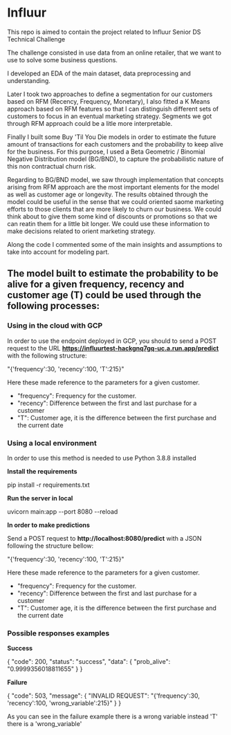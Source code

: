 # Influur
This repo is aimed to contain the project related to Influur Senior DS Technical Challenge

The challenge consisted in use data from an online retailer, that we want to use to solve some business questions. 

I developed an EDA of the main dataset, data preprocessing and understanding. 

Later I took two approaches to define a segmentation for our customers based on RFM (Recency, Frequency, Monetary), I also fitted a K Means approach based on RFM features so that I can distinguish different sets of customers to focus in an eventual marketing strategy. Segments we got through RFM approach could be a litle more interpretable. 

Finally I built some Buy 'Til You Die models in order to estimate the future amount of transactions for each customers and the probability to keep alive for the business. For this purpose, I used a Beta Geometric / Binomial Negative Distribution model (BG/BND), to capture the probabilistic nature of this non contractual churn risk.

Regarding to BG/BND model, we saw through implementation that concepts arising from RFM approach are the most important elements for the model as well as customer age or longevity. The results obtained through the model could be useful in the sense that we could oriented saome marketing efforts to those clients that are more likely to churn our business. We could think about to give them some kind of discounts or promotions so that we can reatin them for a little bit longer. We could use these information to make decisions related to orient marketing strategy.

Along the code I commented some of the main insights and assumptions to take into account for modeling part.

## The model built to estimate the probability to be alive for a given frequency, recency and customer age (T) could be used through the following processes:

### Using in the cloud with GCP
In order to use the endpoint deployed in GCP, you should to send a POST request to the URL **https://influurtest-hackgnq7gq-uc.a.run.app/predict** with the following structure:

"{'frequency':30, 'recency':100, 'T':215}"

Here these made reference to the parameters for a given customer.

   - "frequency": Frequency for the customer.
   - "recency": Difference between the first and last purchase for a customer
   - "T": Customer age, it is the difference between the first purchase and the current date

### Using a local environment
In order to use this method is needed to use Python 3.8.8 installed

**Install the requirements**

pip install -r requirements.txt

**Run the server in local**

uvicorn main:app --port 8080 --reload

**In order to make predictions**

Send a POST request to **http://localhost:8080/predict** with a JSON following the structure bellow:

"{'frequency':30, 'recency':100, 'T':215}"

Here these made reference to the parameters for a given customer.

   - "frequency": Frequency for the customer.
   - "recency": Difference between the first and last purchase for a customer
   - "T": Customer age, it is the difference between the first purchase and the current date

### Possible responses examples
**Success**

{
    "code": 200,
    "status": "success",
    "data": {
        "prob_alive": "0.9999356018811655"
    }
}

**Failure**

{
    "code": 503,
    "message": {
        "INVALID REQUEST": "{'frequency':30, 'recency':100, 'wrong_variable':215}"
    }
}

As you can see in the failure example there is a wrong variable instead 'T' there is a 'wrong_variable'

